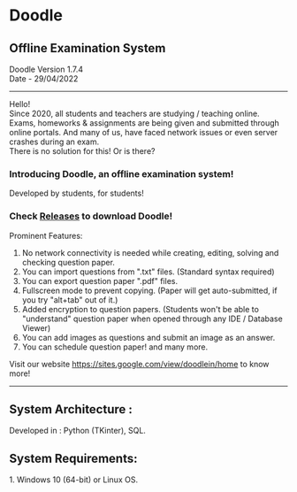 <h1>Doodle</h1>
<h2>Offline Examination System</h2>

Doodle Version 1.7.4
<br>Date - 29/04/2022

---------------------------------------------------------------------------------------------------------------------------
Hello!
<br>Since 2020, all students and teachers are studying / teaching online. Exams, homeworks & assignments are being given and submitted through online portals. And many of us, have faced network issues or even server crashes during an exam. 
<br>There is no solution for this! Or is there?
<h3>Introducing <b>Doodle</b>, an offline examination system!</h3>
Developed by students, for students!

<h3><p>Check <a href="https://github.com/NotShrirang/Doodle/releases/tag/v1.7.3">Releases</a> to download Doodle!</p></h3>

Prominent Features:
1. No network connectivity is needed while creating, editing, solving and checking question paper.
2. You can import questions from ".txt" files. (Standard syntax required)
3. You can export question paper ".pdf" files.
4. Fullscreen mode to prevent copying. (Paper will get auto-submitted, if you try "alt+tab" out of it.)
5. Added encryption to question papers. (Students won't be able to "understand" question paper when opened through any IDE / Database Viewer)
6. You can add images as questions and submit an image as an answer.
7. You can schedule question paper!
and many more.

Visit our website <a href="https://sites.google.com/view/doodlein/home">https://sites.google.com/view/doodlein/home</a> to know more!

---------------------------------------------------------------------------------------------------------------------------

<h2>System Architecture :</h2>
Developed in : Python (TKinter), SQL.
<h2>System Requirements:</h2>
1. Windows 10 (64-bit) or Linux OS.
